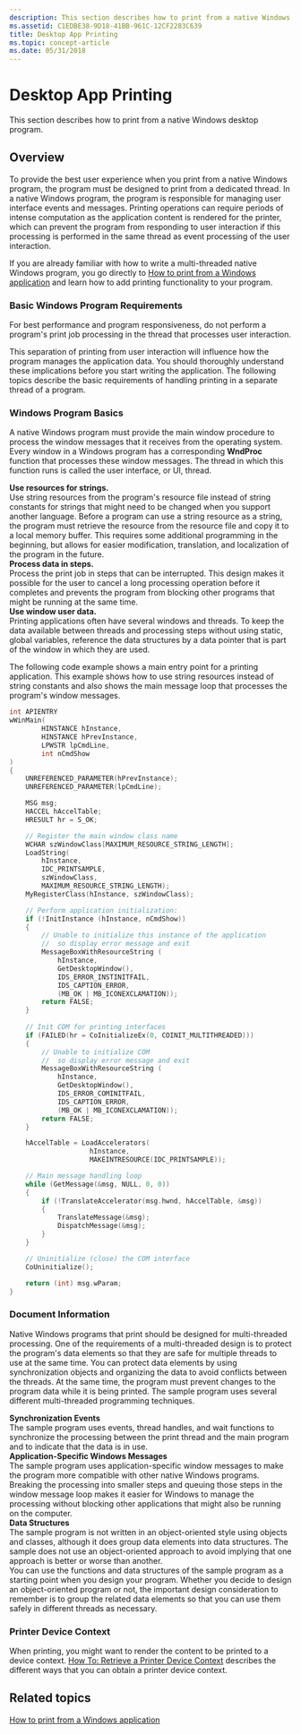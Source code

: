 ```yaml
---
description: This section describes how to print from a native Windows desktop program.
ms.assetid: C1EDBE38-9D18-41BB-961C-12CF2283C639
title: Desktop App Printing
ms.topic: concept-article
ms.date: 05/31/2018
---
```


# Desktop App Printing

This section describes how to print from a native Windows desktop program.

## Overview

To provide the best user experience when you print from a native Windows program, the program must be designed to print from a dedicated thread. In a native Windows program, the program is responsible for managing user interface events and messages. Printing operations can require periods of intense computation as the application content is rendered for the printer, which can prevent the program from responding to user interaction if this processing is performed in the same thread as event processing of the user interaction.

If you are already familiar with how to write a multi-threaded native Windows program, you go directly to [How to print from a Windows application](how-to--print-from-a-windows-application.md) and learn how to add printing functionality to your program.

### Basic Windows Program Requirements

For best performance and program responsiveness, do not perform a program's print job processing in the thread that processes user interaction.

This separation of printing from user interaction will influence how the program manages the application data. You should thoroughly understand these implications before you start writing the application. The following topics describe the basic requirements of handling printing in a separate thread of a program.

### Windows Program Basics

A native Windows program must provide the main window procedure to process the window messages that it receives from the operating system. Every window in a Windows program has a corresponding **WndProc** function that processes these window messages. The thread in which this function runs is called the user interface, or UI, thread.

**Use resources for strings.**  
Use string resources from the program's resource file instead of string constants for strings that might need to be changed when you support another language. Before a program can use a string resource as a string, the program must retrieve the resource from the resource file and copy it to a local memory buffer. This requires some additional programming in the beginning, but allows for easier modification, translation, and localization of the program in the future.  
**Process data in steps.**  
Process the print job in steps that can be interrupted. This design makes it possible for the user to cancel a long processing operation before it completes and prevents the program from blocking other programs that might be running at the same time.  
**Use window user data.**  
Printing applications often have several windows and threads. To keep the data available between threads and processing steps without using static, global variables, reference the data structures by a data pointer that is part of the window in which they are used.  


The following code example shows a main entry point for a printing application. This example shows how to use string resources instead of string constants and also shows the main message loop that processes the program's window messages.


```C++
int APIENTRY 
wWinMain(
        HINSTANCE hInstance, 
        HINSTANCE hPrevInstance, 
        LPWSTR lpCmdLine, 
        int nCmdShow
)
{
    UNREFERENCED_PARAMETER(hPrevInstance);
    UNREFERENCED_PARAMETER(lpCmdLine);

    MSG msg;
    HACCEL hAccelTable;
    HRESULT hr = S_OK;

    // Register the main window class name
    WCHAR szWindowClass[MAXIMUM_RESOURCE_STRING_LENGTH];            
    LoadString(
        hInstance, 
        IDC_PRINTSAMPLE, 
        szWindowClass, 
        MAXIMUM_RESOURCE_STRING_LENGTH);
    MyRegisterClass(hInstance, szWindowClass);

    // Perform application initialization:
    if (!InitInstance (hInstance, nCmdShow))
    {
        // Unable to initialize this instance of the application
        //  so display error message and exit
        MessageBoxWithResourceString (
            hInstance, 
            GetDesktopWindow(), 
            IDS_ERROR_INSTINITFAIL, 
            IDS_CAPTION_ERROR, 
            (MB_OK | MB_ICONEXCLAMATION));
        return FALSE;
    }    
    
    // Init COM for printing interfaces
    if (FAILED(hr = CoInitializeEx(0, COINIT_MULTITHREADED)))
    {
        // Unable to initialize COM
        //  so display error message and exit
        MessageBoxWithResourceString (
            hInstance, 
            GetDesktopWindow(), 
            IDS_ERROR_COMINITFAIL, 
            IDS_CAPTION_ERROR, 
            (MB_OK | MB_ICONEXCLAMATION));
        return FALSE;
    }

    hAccelTable = LoadAccelerators(
                    hInstance, 
                    MAKEINTRESOURCE(IDC_PRINTSAMPLE));

    // Main message handling loop
    while (GetMessage(&msg, NULL, 0, 0))
    {
        if (!TranslateAccelerator(msg.hwnd, hAccelTable, &msg))
        {
            TranslateMessage(&msg);
            DispatchMessage(&msg);
        }
    }

    // Uninitialize (close) the COM interface
    CoUninitialize();

    return (int) msg.wParam;
}
```



### Document Information

Native Windows programs that print should be designed for multi-threaded processing. One of the requirements of a multi-threaded design is to protect the program's data elements so that they are safe for multiple threads to use at the same time. You can protect data elements by using synchronization objects and organizing the data to avoid conflicts between the threads. At the same time, the program must prevent changes to the program data while it is being printed. The sample program uses several different multi-threaded programming techniques.

 **Synchronization Events**  
The sample program uses events, thread handles, and wait functions to synchronize the processing between the print thread and the main program and to indicate that the data is in use.  
**Application-Specific Windows Messages**  
The sample program uses application-specific window messages to make the program more compatible with other native Windows programs. Breaking the processing into smaller steps and queuing those steps in the window message loop makes it easier for Windows to manage the processing without blocking other applications that might also be running on the computer.  
**Data Structures**  
The sample program is not written in an object-oriented style using objects and classes, although it does group data elements into data structures. The sample does not use an object-oriented approach to avoid implying that one approach is better or worse than another.  
You can use the functions and data structures of the sample program as a starting point when you design your program. Whether you decide to design an object-oriented program or not, the important design consideration to remember is to group the related data elements so that you can use them safely in different threads as necessary.  


### Printer Device Context

When printing, you might want to render the content to be printed to a device context. [How To: Retrieve a Printer Device Context](retrieving-a-printer-device-context.md) describes the different ways that you can obtain a printer device context.

## Related topics



[How to print from a Windows application](how-to--print-from-a-windows-application.md)


 

 



